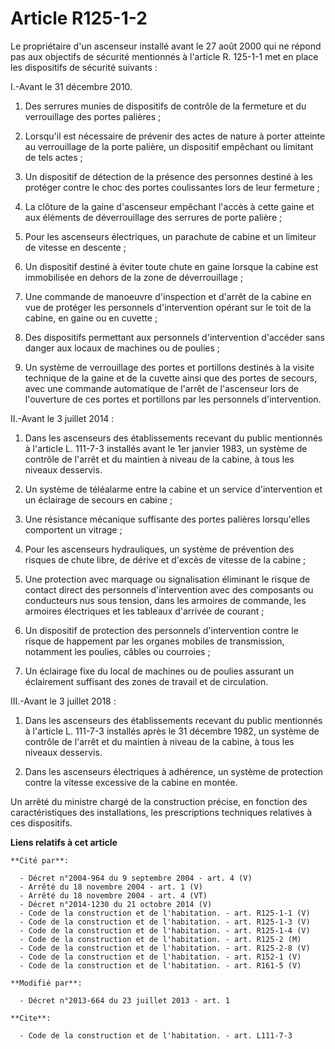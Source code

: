 # Article R125-1-2

Le propriétaire d'un ascenseur installé avant le 27 août 2000 qui ne répond pas aux objectifs de sécurité mentionnés à
l'article R. 125-1-1 met en place les dispositifs de sécurité suivants : 

I.-Avant le 31 décembre 2010.

1. Des serrures munies de dispositifs de contrôle de la fermeture et du verrouillage des portes palières ; 

2. Lorsqu'il est nécessaire de prévenir des actes de nature à porter atteinte au verrouillage de la porte palière, un
dispositif empêchant ou limitant de tels actes ; 

3. Un dispositif de détection de la présence des personnes destiné à les protéger contre le choc des portes coulissantes lors
de leur fermeture ; 

4. La clôture de la gaine d'ascenseur empêchant l'accès à cette gaine et aux éléments de déverrouillage des serrures de porte
palière ; 

5. Pour les ascenseurs électriques, un parachute de cabine et un limiteur de vitesse en descente ; 

6. Un dispositif destiné à éviter toute chute en gaine lorsque la cabine est immobilisée en dehors de la zone de
déverrouillage ; 

7. Une commande de manoeuvre d'inspection et d'arrêt de la cabine en vue de protéger les personnels d'intervention opérant
sur le toit de la cabine, en gaine ou en cuvette ; 

8. Des dispositifs permettant aux personnels d'intervention d'accéder sans danger aux locaux de machines ou de poulies ; 

9. Un système de verrouillage des portes et portillons destinés à la visite technique de la gaine et de la cuvette ainsi que
des portes de secours, avec une commande automatique de l'arrêt de l'ascenseur lors de l'ouverture de ces portes et
portillons par les personnels d'intervention. 

II.-Avant le 3 juillet 2014 : 

1. Dans les ascenseurs des établissements recevant du public mentionnés à l'article L. 111-7-3 installés avant le 1er janvier
1983, un système de contrôle de l'arrêt et du maintien à niveau de la cabine, à tous les niveaux desservis. 

2. Un système de téléalarme entre la cabine et un service d'intervention et un éclairage de secours en cabine ; 

3. Une résistance mécanique suffisante des portes palières lorsqu'elles comportent un vitrage ; 

4. Pour les ascenseurs hydrauliques, un système de prévention des risques de chute libre, de dérive et d'excès de vitesse de
la cabine ; 

5. Une protection avec marquage ou signalisation éliminant le risque de contact direct des personnels d'intervention avec des
composants ou conducteurs nus sous tension, dans les armoires de commande, les armoires électriques et les tableaux d'arrivée
de courant ; 

6. Un dispositif de protection des personnels d'intervention contre le risque de happement par les organes mobiles de
transmission, notamment les poulies, câbles ou courroies ; 

7. Un éclairage fixe du local de machines ou de poulies assurant un éclairement suffisant des zones de travail et de
circulation. 

III.-Avant le 3 juillet 2018 : 

1. Dans les ascenseurs des établissements recevant du public mentionnés à l'article L. 111-7-3 installés après le 31 décembre
1982, un système de contrôle de l'arrêt et du maintien à niveau de la cabine, à tous les niveaux desservis. 

2. Dans les ascenseurs électriques à adhérence, un système de protection contre la vitesse excessive de la cabine en montée. 

Un arrêté du ministre chargé de la construction précise, en fonction des caractéristiques des installations, les
prescriptions techniques relatives à ces dispositifs.

**Liens relatifs à cet article**

	**Cité par**:

	  - Décret n°2004-964 du 9 septembre 2004 - art. 4 (V)
	  - Arrêté du 18 novembre 2004 - art. 1 (V)
	  - Arrêté du 18 novembre 2004 - art. 4 (VT)
	  - Décret n°2014-1230 du 21 octobre 2014 (V)
	  - Code de la construction et de l'habitation. - art. R125-1-1 (V)
	  - Code de la construction et de l'habitation. - art. R125-1-3 (V)
	  - Code de la construction et de l'habitation. - art. R125-1-4 (V)
	  - Code de la construction et de l'habitation. - art. R125-2 (M)
	  - Code de la construction et de l'habitation. - art. R125-2-8 (V)
	  - Code de la construction et de l'habitation. - art. R152-1 (V)
	  - Code de la construction et de l'habitation. - art. R161-5 (V)

	**Modifié par**:

	  - Décret n°2013-664 du 23 juillet 2013 - art. 1

	**Cite**:

	  - Code de la construction et de l'habitation. - art. L111-7-3
